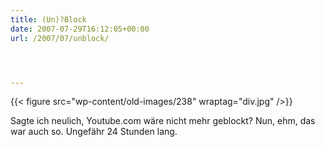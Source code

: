 ```yaml
---
title: (Un)?Block
date: 2007-07-29T16:12:05+00:00
url: /2007/07/unblock/




---
```

{{< figure src="wp-content/old-images/238" wraptag="div.jpg" />}}

Sagte ich neulich, Youtube.com wäre nicht mehr geblockt? Nun, ehm, das war auch so. Ungefähr 24 Stunden lang.
